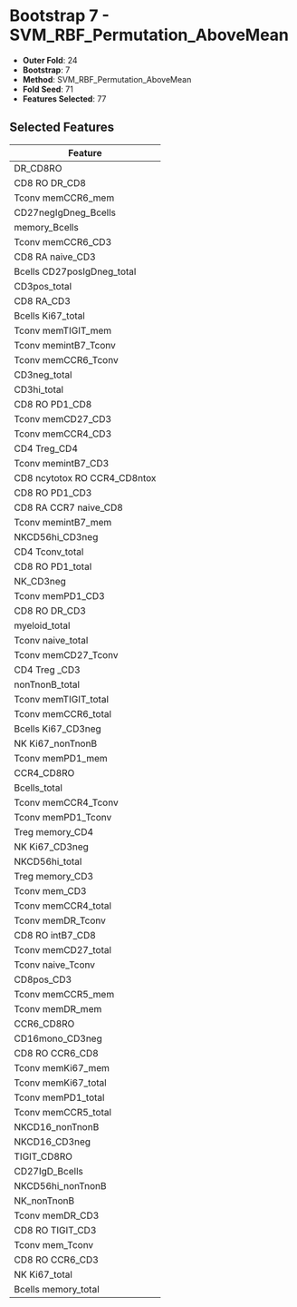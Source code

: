 # Bootstrap 7 - SVM_RBF_Permutation_AboveMean

- **Outer Fold**: 24
- **Bootstrap**: 7
- **Method**: SVM_RBF_Permutation_AboveMean
- **Fold Seed**: 71
- **Features Selected**: 77

## Selected Features

| Feature |
|---------|
| DR_CD8RO |
| CD8 RO DR_CD8 |
| Tconv memCCR6_mem |
| CD27negIgDneg_Bcells |
| memory_Bcells |
| Tconv memCCR6_CD3 |
| CD8 RA naive_CD3 |
| Bcells CD27posIgDneg_total |
| CD3pos_total |
| CD8 RA_CD3 |
| Bcells Ki67_total |
| Tconv memTIGIT_mem |
| Tconv memintB7_Tconv |
| Tconv memCCR6_Tconv |
| CD3neg_total |
| CD3hi_total |
| CD8 RO PD1_CD8 |
| Tconv memCD27_CD3 |
| Tconv memCCR4_CD3 |
| CD4 Treg_CD4 |
| Tconv memintB7_CD3 |
| CD8 ncytotox RO CCR4_CD8ntox |
| CD8 RO PD1_CD3 |
| CD8 RA CCR7 naive_CD8 |
| Tconv memintB7_mem |
| NKCD56hi_CD3neg |
| CD4 Tconv_total |
| CD8 RO PD1_total |
| NK_CD3neg |
| Tconv memPD1_CD3 |
| CD8 RO DR_CD3 |
| myeloid_total |
| Tconv naive_total |
| Tconv memCD27_Tconv |
| CD4 Treg _CD3 |
| nonTnonB_total |
| Tconv memTIGIT_total |
| Tconv memCCR6_total |
| Bcells Ki67_CD3neg |
| NK Ki67_nonTnonB |
| Tconv memPD1_mem |
| CCR4_CD8RO |
| Bcells_total |
| Tconv memCCR4_Tconv |
| Tconv memPD1_Tconv |
| Treg memory_CD4 |
| NK Ki67_CD3neg |
| NKCD56hi_total |
| Treg memory_CD3 |
| Tconv mem_CD3 |
| Tconv memCCR4_total |
| Tconv memDR_Tconv |
| CD8 RO intB7_CD8 |
| Tconv memCD27_total |
| Tconv naive_Tconv |
| CD8pos_CD3 |
| Tconv memCCR5_mem |
| Tconv memDR_mem |
| CCR6_CD8RO |
| CD16mono_CD3neg |
| CD8 RO CCR6_CD8 |
| Tconv memKi67_mem |
| Tconv memKi67_total |
| Tconv memPD1_total |
| Tconv memCCR5_total |
| NKCD16_nonTnonB |
| NKCD16_CD3neg |
| TIGIT_CD8RO |
| CD27IgD_Bcells |
| NKCD56hi_nonTnonB |
| NK_nonTnonB |
| Tconv memDR_CD3 |
| CD8 RO TIGIT_CD3 |
| Tconv mem_Tconv |
| CD8 RO CCR6_CD3 |
| NK Ki67_total |
| Bcells memory_total |
